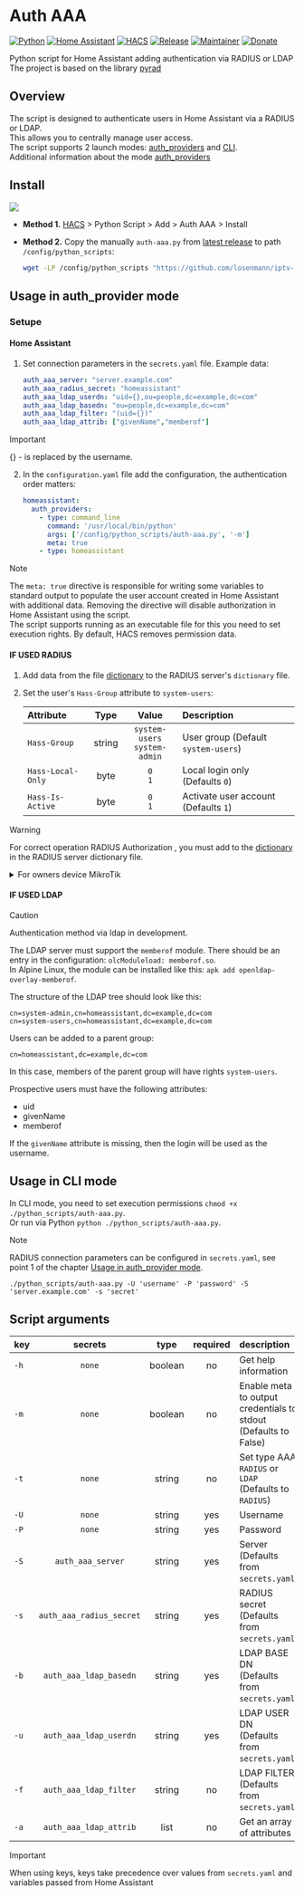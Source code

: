 # Auth AAA
[![Python](https://img.shields.io/badge/python-3670A0?style=for-the-badge&logo=python&logoColor=ffdd54)](https://www.python.org)
[![Home Assistant](https://img.shields.io/badge/home_assistant-41BDF5.svg?style=for-the-badge&logo=home-assistant&logoColor=white)](https://www.home-assistant.io)
[![HACS](https://img.shields.io/badge/hacs-python_scripts-41BDF5.svg?style=for-the-badge)](https://hacs.xyz/docs/use/repositories/type/python_script/)
[![Release](https://img.shields.io/github/release/Losenmann/hacs-auth-aaa/all.svg?style=for-the-badge)](https://github.com/Losenmann/hacs-auth-aaa/releases)
[![Maintainer](https://img.shields.io/badge/maintainer-@losenmann-FF6E00?style=for-the-badge)](https://github.com/Losenmann)
[![Donate](https://img.shields.io/badge/donate-yoomoney-8B3FFD.svg?style=for-the-badge)](https://yoomoney.ru/to/410015216730856)

Python script for Home Assistant adding authentication via RADIUS or LDAP\
The project is based on the library [pyrad](https://github.com/pyradius/pyrad.git)

## Overview
The script is designed to authenticate users in Home Assistant via a RADIUS or LDAP.\
This allows you to centrally manage user access.\
The script supports 2 launch modes: [auth_providers](#usage-in-auth_provider-mode) and [CLI](#usage-in-cli-mode).\
Additional information about the mode [auth_providers](https://www.home-assistant.io/docs/authentication/providers/#command-line)

## Install
[![](https://my.home-assistant.io/badges/hacs_repository.svg)](https://my.home-assistant.io/redirect/hacs_repository/?owner=losenmann&repository=hacs-auth-aaa&category=python_script)

- **Method 1.** [HACS](https://hacs.xyz) > Python Script > Add > Auth AAA > Install

- **Method 2.** Copy the manually  `auth-aaa.py` from [latest release](https://github.com/losenmann/iptv-toolkit/releases/latest/download/auth-aaa.py) to path `/config/python_scripts`:
    ```sh
    wget -LP /config/python_scripts "https://github.com/losenmann/iptv-toolkit/releases/latest/download/auth-aaa.py"`
    ```

## Usage in auth_provider mode
### Setupe
#### **Home Assistant**
1. Set connection parameters in the `secrets.yaml` file. Example data:
   ```yaml
   auth_aaa_server: "server.example.com"
   auth_aaa_radius_secret: "homeassistant"
   auth_aaa_ldap_userdn: "uid={},ou=people,dc=example,dc=com"
   auth_aaa_ldap_basedn: "ou=people,dc=example,dc=com"
   auth_aaa_ldap_filter: "(uid={})"
   auth_aaa_ldap_attrib: ["givenName","memberof"]
   ```
> [!IMPORTANT]
> {} - is replaced by the username.

2. In the `configuration.yaml` file add the configuration, the authentication order matters:
   ```yaml
   homeassistant:
     auth_providers:
       - type: command_line
         command: '/usr/local/bin/python'
         args: ['/config/python_scripts/auth-aaa.py', '-m']
         meta: true
       - type: homeassistant
   ```
> [!NOTE]
> The `meta: true` directive is responsible for writing some variables to standard output to populate the user account created in Home Assistant with additional data. Removing the directive will disable authorization in Home Assistant using the script.\
> The script supports running as an executable file for this you need to set execution rights. By default, HACS removes permission data.

#### **IF USED RADIUS**
   1. Add data from the file [dictionary](./dictionary) to the RADIUS server's `dictionary` file.
   2. Set the user's `Hass-Group` attribute to `system-users`:

      | Attribute | Type | Value | Description |
      | :-- | :--: | :-----: | :---------- |
      | `Hass-Group` | string | `system-users` <br> `system-admin` | User group (Default `system-users`) |
      | `Hass-Local-Only` | byte | `0` <br> `1` | Local login only <br> (Defaults `0`) |
      | `Hass-Is-Active` | byte  | `0` <br> `1` | Activate user account <br> (Defaults `1`) |
> [!WARNING]
> For correct operation RADIUS Authorization , you must add to the [dictionary](./dictionary) in the RADIUS server dictionary file.
<details><summary>For owners device MikroTik</summary>

   1. Install `user-manager` package:
      ```rsc
      /tool/fetch mode=https url=("https://download.mikrotik.com/routeros/".[/system/routerboard/get upgrade-firmware]."/user-manager-".[/system/routerboard/get upgrade-firmware]."-".[/system/resource/get architecture-name].".npk") output=file
      /system/reboot
       ```
   2. Setup a `user-manager`:
      ```rsc
      /user-manager/attribute/add name="Hass-Group" vendor-id=812300 type-id=1 value-type=string
      /user-manager/attribute/add name="Hass-Local-Only" vendor-id=812300 type-id=2 value-type=hex
      /user-manager/attribute/add name="Hass-Is-Active" vendor-id=812300 type-id=3 value-type=hex
      /user-manager/user/add name="homeassistant-test" password="homeassistant" attributes="Hass-Group:system-users,Hass-Local-Only:0,Hass-Is-Active:1"
      /user-manager/router/add name="homeassistant-router" shared-secret="homeassistant" address="<your_subnet>"
      ```

</details>

#### **IF USED LDAP**
> [!CAUTION]
> Authentication method via ldap in development.

The LDAP server must support the `memberof` module. There should be an entry in the configuration: `olcModuleload: memberof.so`.\
In Alpine Linux, the module can be installed like this: `apk add openldap-overlay-memberof`.

The structure of the LDAP tree should look like this:
```
cn=system-admin,cn=homeassistant,dc=example,dc=com
cn=system-users,cn=homeassistant,dc=example,dc=com
```

Users can be added to a parent group:
```
cn=homeassistant,dc=example,dc=com
```
In this case, members of the parent group will have rights `system-users`.

Prospective users must have the following attributes:
- uid
- givenName
- memberof

If the `givenName` attribute is missing, then the login will be used as the username.

## Usage in CLI mode
In CLI mode, you need to set execution permissions `chmod +x ./python_scripts/auth-aaa.py`.\
Or run via Python `python ./python_scripts/auth-aaa.py`.
> [!NOTE]
> RADIUS connection parameters can be configured in `secrets.yaml`, see point 1 of the chapter [Usage in auth_provider mode](#usage-in-auth_provider-mode).
```
./python_scripts/auth-aaa.py -U 'username' -P 'password' -S 'server.example.com' -s 'secret'
```

## Script arguments
| key  | secrets                  | type    | required | description |
| :--- | :----------------------: | :----:  | :------: | :---------- |
| `-h` | `none`                   | boolean | no       | Get help information |
| `-m` | `none`                   | boolean | no       | Enable meta to output credentials to stdout <br> (Defaults to False) |
| `-t` | `none`                   | string  | no       | Set type AAA `RADIUS` or `LDAP` <br> (Defaults to `RADIUS`) |
| `-U` | `none`                   | string  | yes      | Username |
| `-P` | `none`                   | string  | yes      | Password |
| `-S` | `auth_aaa_server`        | string  | yes      | Server <br> (Defaults from `secrets.yaml`) |
| `-s` | `auth_aaa_radius_secret` | string  | yes      | RADIUS secret <br> (Defaults from `secrets.yaml`) |
| `-b` | `auth_aaa_ldap_basedn`   | string  | yes      | LDAP BASE DN <br> (Defaults from `secrets.yaml`) |
| `-u` | `auth_aaa_ldap_userdn`   | string  | yes      | LDAP USER DN <br> (Defaults from `secrets.yaml`) |
| `-f` | `auth_aaa_ldap_filter`   | string  | no       | LDAP FILTER <br> (Defaults from `secrets.yaml`) |
| `-a` | `auth_aaa_ldap_attrib`   | list    | no       | Get an array of attributes |
> [!IMPORTANT]
> When using keys, keys take precedence over values ​​from `secrets.yaml` and variables passed from Home Assistant

